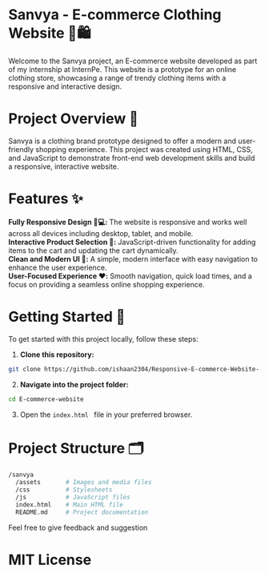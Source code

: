 
# Sanvya - E-commerce Clothing Website 👗🛍️
Welcome to the Sanvya project, an E-commerce website developed as part of my internship at InternPe. This website is a prototype for an online clothing store, showcasing a range of trendy clothing items with a responsive and interactive design.  
# Project Overview 🌟
Sanvya is a clothing brand prototype designed to offer a modern and user-friendly shopping experience. This project was created using HTML, CSS, and JavaScript to demonstrate front-end web development skills and build a responsive, interactive website.  

# Features ✨

**Fully Responsive Design 📱💻:** The website is responsive and works well across all devices including desktop, tablet, and mobile.      
**Interactive Product Selection 🛒:** JavaScript-driven functionality for adding items to the cart and updating the cart dynamically.  
**Clean and Modern UI 🎨:** A simple, modern interface with easy navigation to enhance the user experience.  
**User-Focused Experience ❤️:** Smooth navigation, quick load times, and a focus on providing a seamless online shopping experience.  
# Getting Started 🚀  
To get started with this project locally, follow these steps:
1. **Clone this repository:**
```bash 
git clone https://github.com/ishaan2304/Responsive-E-commerce-Website-.git
```
2. **Navigate into the project folder:**
```bash
cd E-commerce-website
 ```  
3. Open the ```index.html ```  file in your preferred browser.
 
# Project Structure 🗂️
```bash
/sanvya
  /assets       # Images and media files
  /css          # Stylesheets
  /js           # JavaScript files
  index.html    # Main HTML file
  README.md     # Project documentation
 ```
Feel free to give feedback and suggestion

# MIT License
